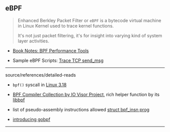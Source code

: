 
## eBPF

> Enhanced Berkley Packet Filter or `eBPF` is a bytecode virtual machine in Linux Kernel used to trace kernel functions.
>
> It's not just packet filtering, it's for insight into varying kind of system layer activities.

* [Book Notes: BPF Performance Tools](./book--bpf-performance-tools/README.md)

* Sample eBPF Scripts: [Trace TCP send\_msg](./trace-tcp-sendmsg.ebpf)

---

source/references/detailed-reads

* `bpf()` syscall in [Linux 3.18](https://github.com/torvalds/linux/tree/master/tools/lib/bpf)

* [BPF Compiler Collection by IO Visor Project](https://github.com/iovisor/bcc), rich helper function by its [libbpf](https://github.com/iovisor/bcc/blob/master/src/cc/libbpf.c)

* list of pseudo-assembly instructions allowed [struct bpf\_insn prog](https://github.com/torvalds/linux/blob/master/samples/bpf/sock_example.c)

* [introducing gobpf](https://kinvolk.io/blog/2016/11/introducing-gobpf---using-ebpf-from-go/)

---
